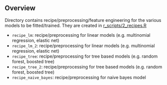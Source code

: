 ## Overview

Directory contains recipe/preprocessing/feature engineering for the various models to be fitted/trained. They are created in [r_scripts/2_recipes.R](https://github.com/stat301-2-2024-winter/final-project-2-chelsea-a/blob/main/r_scripts/2_recipes.R)

- `recipe_lm`: recipe/preprocessing for linear models (e.g. multinomial regression, elastic net)
- `recipe_lm_2`: recipe/preprocessing for linear models (e.g. multinomial regression, elastic net)
- `recipe_tree`: recipe/preprocessing for tree based models (e.g. random forest, boosted tree)
- `recipe_tree_2`: recipe/preprocessing for tree based models (e.g. random forest, boosted tree)
- `recipe_naive_bayes`: recipe/preprocessing for naive bayes model




